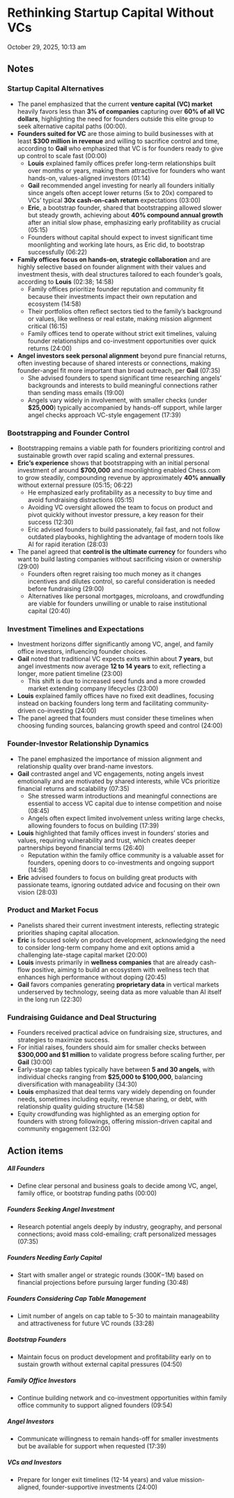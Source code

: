 # Rethinking Startup Capital Without VCs

October 29, 2025, 10:13 am

## Notes

### **Startup Capital Alternatives**
- The panel emphasized that the current **venture capital (VC) market** heavily favors less than **3% of companies** capturing over **60% of all VC dollars**, highlighting the need for founders outside this elite group to seek alternative capital paths (00:00).
- **Founders suited for VC** are those aiming to build businesses with at least **$300 million in revenue** and willing to sacrifice control and time, according to **Gail** who emphasized that VC is for founders ready to give up control to scale fast (00:00)
    - **Louis** explained family offices prefer long-term relationships built over months or years, making them attractive for founders who want hands-on, values-aligned investors (01:14)
    - **Gail** recommended angel investing for nearly all founders initially since angels often accept lower returns (5x to 20x) compared to VCs’ typical **30x cash-on-cash return** expectations (03:00)
    - **Eric**, a bootstrap founder, shared that bootstrapping allowed slower but steady growth, achieving about **40% compound annual growth** after an initial slow phase, emphasizing early profitability as crucial (05:15)
    - Founders without capital should expect to invest significant time moonlighting and working late hours, as Eric did, to bootstrap successfully (06:22)
- **Family offices focus on hands-on, strategic collaboration** and are highly selective based on founder alignment with their values and investment thesis, with deal structures tailored to each founder’s goals, according to **Louis** (02:38; 14:58)
    - Family offices prioritize founder reputation and community fit because their investments impact their own reputation and ecosystem (14:58)
    - Their portfolios often reflect sectors tied to the family’s background or values, like wellness or real estate, making mission alignment critical (16:15)
    - Family offices tend to operate without strict exit timelines, valuing founder relationships and co-investment opportunities over quick returns (24:00)
- **Angel investors seek personal alignment** beyond pure financial returns, often investing because of shared interests or connections, making founder-angel fit more important than broad outreach, per **Gail** (07:35)
    - She advised founders to spend significant time researching angels’ backgrounds and interests to build meaningful connections rather than sending mass emails (19:00)
    - Angels vary widely in involvement, with smaller checks (under **$25,000**) typically accompanied by hands-off support, while larger angel checks approach VC-style engagement (17:39)
### **Bootstrapping and Founder Control**
- Bootstrapping remains a viable path for founders prioritizing control and sustainable growth over rapid scaling and external pressures.
- **Eric’s experience** shows that bootstrapping with an initial personal investment of around **$700,000** and moonlighting enabled Chess.com to grow steadily, compounding revenue by approximately **40% annually** without external pressure (05:15; 06:22)
    - He emphasized early profitability as a necessity to buy time and avoid fundraising distractions (05:15)
    - Avoiding VC oversight allowed the team to focus on product and pivot quickly without investor pressure, a key reason for their success (12:30)
    - Eric advised founders to build passionately, fail fast, and not follow outdated playbooks, highlighting the advantage of modern tools like AI for rapid iteration (28:03)
- The panel agreed that **control is the ultimate currency** for founders who want to build lasting companies without sacrificing vision or ownership (29:00)
    - Founders often regret raising too much money as it changes incentives and dilutes control, so careful consideration is needed before fundraising (29:00)
    - Alternatives like personal mortgages, microloans, and crowdfunding are viable for founders unwilling or unable to raise institutional capital (20:40)
### **Investment Timelines and Expectations**
- Investment horizons differ significantly among VC, angel, and family office investors, influencing founder choices.
- **Gail** noted that traditional VC expects exits within about **7 years**, but angel investments now average **12 to 14 years** to exit, reflecting a longer, more patient timeline (23:00)
    - This shift is due to increased seed funds and a more crowded market extending company lifecycles (23:00)
- **Louis** explained family offices have no fixed exit deadlines, focusing instead on backing founders long term and facilitating community-driven co-investing (24:00)
- The panel agreed that founders must consider these timelines when choosing funding sources, balancing growth speed and control (24:00)
### **Founder-Investor Relationship Dynamics**
- The panel emphasized the importance of mission alignment and relationship quality over brand-name investors.
- **Gail** contrasted angel and VC engagements, noting angels invest emotionally and are motivated by shared interests, while VCs prioritize financial returns and scalability (07:35)
    - She stressed warm introductions and meaningful connections are essential to access VC capital due to intense competition and noise (08:45)
    - Angels often expect limited involvement unless writing large checks, allowing founders to focus on building (17:39)
- **Louis** highlighted that family offices invest in founders’ stories and values, requiring vulnerability and trust, which creates deeper partnerships beyond financial terms (26:40)
    - Reputation within the family office community is a valuable asset for founders, opening doors to co-investments and ongoing support (14:58)
- **Eric** advised founders to focus on building great products with passionate teams, ignoring outdated advice and focusing on their own vision (28:03)
### **Product and Market Focus**
- Panelists shared their current investment interests, reflecting strategic priorities shaping capital allocation.
- **Eric** is focused solely on product development, acknowledging the need to consider long-term company home and exit options amid a challenging late-stage capital market (20:00)
- **Louis** invests primarily in **wellness companies** that are already cash-flow positive, aiming to build an ecosystem with wellness tech that enhances high performance without doping (20:45)
- **Gail** favors companies generating **proprietary data** in vertical markets underserved by technology, seeing data as more valuable than AI itself in the long run (22:30)
### **Fundraising Guidance and Deal Structuring**
- Founders received practical advice on fundraising size, structures, and strategies to maximize success.
- For initial raises, founders should aim for smaller checks between **$300,000 and $1 million** to validate progress before scaling further, per **Gail** (30:00)
- Early-stage cap tables typically have between **5 and 30 angels**, with individual checks ranging from **$25,000 to $100,000**, balancing diversification with manageability (34:30)
- **Louis** emphasized that deal terms vary widely depending on founder needs, sometimes including equity, revenue sharing, or debt, with relationship quality guiding structure (14:58)
- Equity crowdfunding was highlighted as an emerging option for founders with strong followings, offering mission-driven capital and community engagement (32:00)

## Action items

##### **All Founders**
- Define clear personal and business goals to decide among VC, angel, family office, or bootstrap funding paths (00:00)
##### **Founders Seeking Angel Investment**
- Research potential angels deeply by industry, geography, and personal connections; avoid mass cold-emailing; craft personalized messages (07:35)
##### **Founders Needing Early Capital**
- Start with smaller angel or strategic rounds ($300K-$1M) based on financial projections before pursuing larger funding (30:48)
##### **Founders Considering Cap Table Management**
- Limit number of angels on cap table to 5-30 to maintain manageability and attractiveness for future VC rounds (33:28)
##### **Bootstrap Founders**
- Maintain focus on product development and profitability early on to sustain growth without external capital pressures (04:50)
##### **Family Office Investors**
- Continue building network and co-investment opportunities within family office community to support aligned founders (09:54)
##### **Angel Investors**
- Communicate willingness to remain hands-off for smaller investments but be available for support when requested (17:39)
##### **VCs and Investors**
- Prepare for longer exit timelines (12-14 years) and value mission-aligned, founder-supportive investments (24:00)

